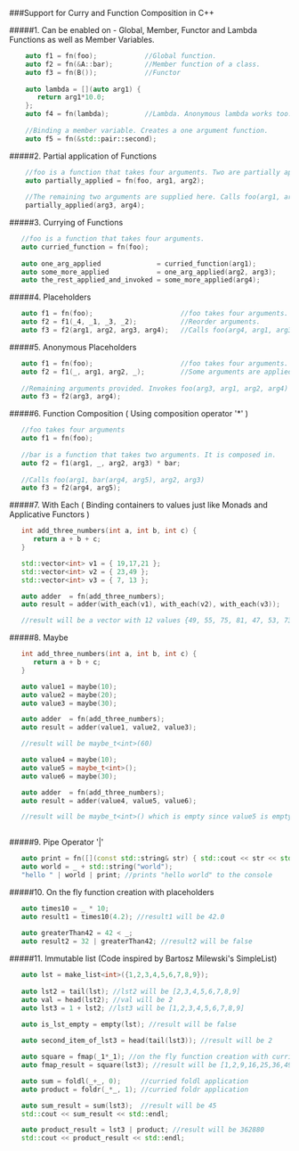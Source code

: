 ###Support for Curry and Function Composition in C++

#####1. Can be enabled on - Global, Member, Functor and Lambda Functions as well as Member Variables.

```cpp
    auto f1 = fn(foo);            //Global function.
    auto f2 = fn(&A::bar);        //Member function of a class.
    auto f3 = fn(B());            //Functor
    
    auto lambda = [](auto arg1) {
       return arg1*10.0;
    };
    auto f4 = fn(lambda);         //Lambda. Anonymous lambda works too.
    
    //Binding a member variable. Creates a one argument function.
    auto f5 = fn(&std::pair::second); 
```

#####2. Partial application of Functions

```cpp
    //foo is a function that takes four arguments. Two are partially applied here.
    auto partially_applied = fn(foo, arg1, arg2);
    
    //The remaining two arguments are supplied here. Calls foo(arg1, arg2, arg3, arg4);
    partially_applied(arg3, arg4);
```

#####3. Currying of Functions

```cpp
   //foo is a function that takes four arguments.
   auto curried_function = fn(foo); 
   
   auto one_arg_applied              = curried_function(arg1);
   auto some_more_applied            = one_arg_applied(arg2, arg3);
   auto the_rest_applied_and_invoked = some_more_applied(arg4);
```

#####4. Placeholders

```cpp
   auto f1 = fn(foo);                      //foo takes four arguments.
   auto f2 = f1(_4, _1, _3, _2);           //Reorder arguments.
   auto f3 = f2(arg1, arg2, arg3, arg4);   //Calls foo(arg4, arg1, arg3, arg2)
```

#####5. Anonymous Placeholders

```cpp
   auto f1 = fn(foo);                      //foo takes four arguments.
   auto f2 = f1(_, arg1, arg2, _);         //Some arguments are applied. It waits for more.
   
   //Remaining arguments provided. Invokes foo(arg3, arg1, arg2, arg4)
   auto f3 = f2(arg3, arg4);
```

#####6. Function Composition ( Using composition operator '*' )

```cpp
   //foo takes four arguments
   auto f1 = fn(foo);
   
   //bar is a function that takes two arguments. It is composed in.
   auto f2 = f1(arg1, _, arg2, arg3) * bar;
   
   //Calls foo(arg1, bar(arg4, arg5), arg2, arg3)
   auto f3 = f2(arg4, arg5);
```

#####7. With Each ( Binding containers to values just like Monads and Applicative Functors )

```cpp
   int add_three_numbers(int a, int b, int c) {
      return a + b + c;
   }

   std::vector<int> v1 = { 19,17,21 };
   std::vector<int> v2 = { 23,49 };
   std::vector<int> v3 = { 7, 13 };

   auto adder  = fn(add_three_numbers);
   auto result = adder(with_each(v1), with_each(v2), with_each(v3));

   //result will be a vector with 12 values {49, 55, 75, 81, 47, 53, 73, 79, 51, 57, 77, 83}
```


#####8. Maybe

```cpp
   int add_three_numbers(int a, int b, int c) {
      return a + b + c;
   }

   auto value1 = maybe(10);
   auto value2 = maybe(20);
   auto value3 = maybe(30);

   auto adder  = fn(add_three_numbers);
   auto result = adder(value1, value2, value3);

   //result will be maybe_t<int>(60)

   auto value4 = maybe(10);
   auto value5 = maybe_t<int>();
   auto value6 = maybe(30);

   auto adder  = fn(add_three_numbers);
   auto result = adder(value4, value5, value6);

   //result will be maybe_t<int>() which is empty since value5 is empty
   
```

#####9. Pipe Operator '|'

```cpp
   auto print = fn([](const std::string& str) { std::cout << str << std::endl; });
   auto world = _ + std::string("world");
   "hello " | world | print; //prints "hello world" to the console
```

#####10. On the fly function creation with placeholders

```cpp
   auto times10 = _ * 10;
   auto result1 = times10(4.2); //result1 will be 42.0
   
   auto greaterThan42 = 42 < _;
   auto result2 = 32 | greaterThan42; //result2 will be false
```

#####11. Immutable list (Code inspired by Bartosz Milewski's SimpleList)

```cpp
   auto lst = make_list<int>({1,2,3,4,5,6,7,8,9});
   
   auto lst2 = tail(lst); //lst2 will be [2,3,4,5,6,7,8,9]
   auto val = head(lst2); //val will be 2
   auto lst3 = 1 + lst2; //lst3 will be [1,2,3,4,5,6,7,8,9]
   
   auto is_lst_empty = empty(lst); //result will be false

   auto second_item_of_lst3 = head(tail(lst3)); //result will be 2

   auto square = fmap(_1*_1); //on the fly function creation with curried fmap application
   auto fmap_result = square(lst3); //result will be [1,2,9,16,25,36,49,64,81]

   auto sum = foldl(_+_, 0);     //curried foldl application
   auto product = foldr(_*_, 1); //curried foldr application

   auto sum_result = sum(lst3);  //result will be 45
   std::cout << sum_result << std::endl;

   auto product_result = lst3 | product; //result will be 362880
   std::cout << product_result << std::endl;
```
